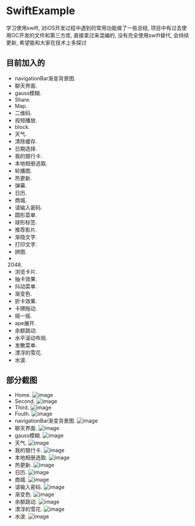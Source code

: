 # SwiftExample
学习使用swift, 对iOS开发过程中遇到的常用功能做了一些总结, 项目中有过去使用OC开发的文件和第三方库, 直接拿过来混编的, 没有完全使用swift替代, 会持续更新, 希望能和大家在技术上多探讨

## 目前加入的
*  navigationBar渐变背景图.
*  聊天界面.
*  gauss模糊.
*  Share.
*  Map.
*  二维码.
*  视频播放.
*  block.
*  天气.
*  清除缓存.
*  日期选择.
*  我的银行卡.
*  本地相册选取.
*  轮播图.
*  热更新.
*  弹幕.
*  日历.
*  商城.
*  请输入密码.
*  圆形菜单.
*  球形标签.
*  推荐影片.
*  渐隐文字.
*  打印文字.
*  拼图.
*  2048.
*  浏览卡片.
*  抽卡效果.
*  抖动菜单.
*  渐变色.
*  折卡效果.
*  卡牌拖动.
*  摇一摇.
*  ape展开.
*  余额跳动.
*  水平滚动布局.
*  发散菜单.
*  漂浮的雪花.
*  水波.

## 部分截图
*  Home.
![image](./screenShot/screenShot1.png) 
*  Second.
![image](./screenShot/screenShot2.png) 
*  Third.
![image](./screenShot/screenShot3.png) 
*  Fouth.
![image](./screenShot/screenShot4.png) 
*  navigationBar渐变背景图.
![image](./screenShot/screenShot5.png)  
*  聊天界面.
![image](./screenShot/screenShot6.png)
*  gauss模糊.
![image](./screenShot/screenShot7.png)
*  天气.
![image](./screenShot/screenShot8.png)
*  我的银行卡.
![image](./screenShot/screenShot9.png)
*  本地相册选取.
![image](./screenShot/screenShot10.png)
*  热更新.
![image](./screenShot/screenShot11.png)
*  日历.
![image](./screenShot/screenShot12.png)
*  商城.
![image](./screenShot/screenShot13.png)
*  请输入密码.
![image](./screenShot/screenShot14.png)
*  渐变色.
![image](./screenShot/screenShot15.png)
*  余额跳动.
![image](./screenShot/screenShot16.png)
*  漂浮的雪花.
![image](./screenShot/screenShot17.png)
*  水波.
![image](./screenShot/screenShot18.png)












